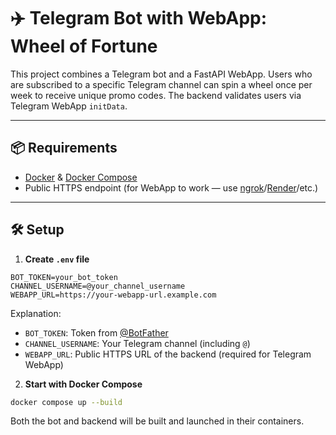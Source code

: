 # ✈️ Telegram Bot with WebApp: Wheel of Fortune

This project combines a Telegram bot and a FastAPI WebApp. Users who are subscribed to a specific Telegram channel can spin a wheel once per week to receive unique promo codes. The backend validates users via Telegram WebApp `initData`.

---

## 📦 Requirements

- [Docker](https://www.docker.com/) & [Docker Compose](https://docs.docker.com/compose/)
- Public HTTPS endpoint (for WebApp to work — use [ngrok](https://ngrok.com/)/[Render](https://render.com/)/etc.)

---

## 🛠 Setup

1. **Create `.env` file**

```env
BOT_TOKEN=your_bot_token
CHANNEL_USERNAME=@your_channel_username
WEBAPP_URL=https://your-webapp-url.example.com
```

Explanation:
- `BOT_TOKEN`: Token from [@BotFather](https://telegram.me/BotFather)
- `CHANNEL_USERNAME`: Your Telegram channel (including `@`)
- `WEBAPP_URL`: Public HTTPS URL of the backend (required for Telegram WebApp)

2. **Start with Docker Compose**

```bash
docker compose up --build
```

Both the bot and backend will be built and launched in their containers.
